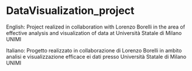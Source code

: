 # DataVisualization_project
English: Project realized in collaboration with Lorenzo Borelli in the area of effective analysis and visualization of data at Università Statale di Milano UNIMI

Italiano: Progetto realizzato in collaborazione di Lorenzo Borelli  in ambito analisi e visualizzazione efficace ei dati presso Università Statale di Milano UNIMI


